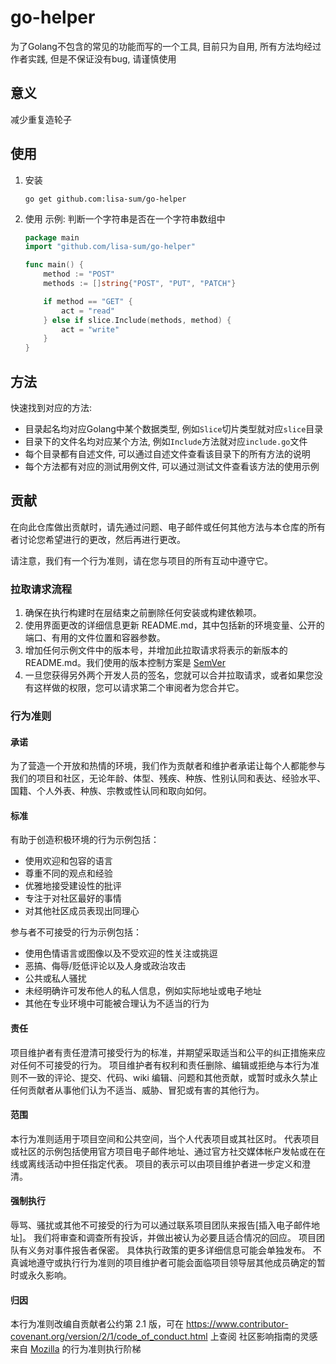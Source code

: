 # go-helper

为了Golang不包含的常见的功能而写的一个工具, 目前只为自用, 所有方法均经过作者实践, 但是不保证没有bug, 请谨慎使用

## 意义
减少重复造轮子

## 使用

1. 安装
    
    ```shell
    go get github.com:lisa-sum/go-helper
    ```

2. 使用
示例: 判断一个字符串是否在一个字符串数组中
    ```go
    package main
    import "github.com/lisa-sum/go-helper"
    
    func main() {
        method := "POST"
        methods := []string{"POST", "PUT", "PATCH"}
    
        if method == "GET" {
            act = "read"
        } else if slice.Include(methods, method) {
            act = "write"
        }
    }
    ```

## 方法
快速找到对应的方法:
- 目录起名均对应Golang中某个数据类型, 例如`Slice`切片类型就对应`slice`目录
- 目录下的文件名均对应某个方法, 例如`Include`方法就对应`include.go`文件
- 每个目录都有自述文件, 可以通过自述文件查看该目录下的所有方法的说明
- 每个方法都有对应的测试用例文件, 可以通过测试文件查看该方法的使用示例

## 贡献
在向此仓库做出贡献时，请先通过问题、电子邮件或任何其他方法与本仓库的所有者讨论您希望进行的更改，然后再进行更改。

请注意，我们有一个行为准则，请在您与项目的所有互动中遵守它。

### 拉取请求流程

1. 确保在执行构建时在层结束之前删除任何安装或构建依赖项。
2. 使用界面更改的详细信息更新 README.md，其中包括新的环境变量、公开的端口、有用的文件位置和容器参数。
3. 增加任何示例文件中的版本号，并增加此拉取请求将表示的新版本的 README.md。我们使用的版本控制方案是 [SemVer](http://semver.org/)
4. 一旦您获得另外两个开发人员的签名，您就可以合并拉取请求，或者如果您没有这样做的权限，您可以请求第二个审阅者为您合并它。

### 行为准则

#### 承诺
为了营造一个开放和热情的环境，我们作为贡献者和维护者承诺让每个人都能参与我们的项目和社区，无论年龄、体型、残疾、种族、性别认同和表达、经验水平、国籍、个人外表、种族、宗教或性认同和取向如何。

#### 标准
有助于创造积极环境的行为示例包括：

* 使用欢迎和包容的语言
* 尊重不同的观点和经验
* 优雅地接受建设性的批评
* 专注于对社区最好的事情
* 对其他社区成员表现出同理心

参与者不可接受的行为示例包括：
* 使用色情语言或图像以及不受欢迎的性关注或挑逗
* 恶搞、侮辱/贬低评论以及人身或政治攻击
* 公共或私人骚扰
* 未经明确许可发布他人的私人信息，例如实际地址或电子地址
* 其他在专业环境中可能被合理认为不适当的行为

#### 责任
项目维护者有责任澄清可接受行为的标准，并期望采取适当和公平的纠正措施来应对任何不可接受的行为。
项目维护者有权利和责任删除、编辑或拒绝与本行为准则不一致的评论、提交、代码、wiki 编辑、问题和其他贡献，或暂时或永久禁止任何贡献者从事他们认为不适当、威胁、冒犯或有害的其他行为。

#### 范围
本行为准则适用于项目空间和公共空间，当个人代表项目或其社区时。
代表项目或社区的示例包括使用官方项目电子邮件地址、通过官方社交媒体帐户发帖或在在线或离线活动中担任指定代表。
项目的表示可以由项目维护者进一步定义和澄清。

#### 强制执行
辱骂、骚扰或其他不可接受的行为可以通过联系项目团队来报告[插入电子邮件地址]。
我们将审查和调查所有投诉，并做出被认为必要且适合情况的回应。
项目团队有义务对事件报告者保密。
具体执行政策的更多详细信息可能会单独发布。
不真诚地遵守或执行行为准则的项目维护者可能会面临项目领导层其他成员确定的暂时或永久影响。

#### 归因
本行为准则改编自贡献者公约第 2.1 版，可在 https://www.contributor-covenant.org/version/2/1/code_of_conduct.html 上查阅
社区影响指南的灵感来自 [Mozilla](https://github.com/mozilla/diversity) 的行为准则执行阶梯
